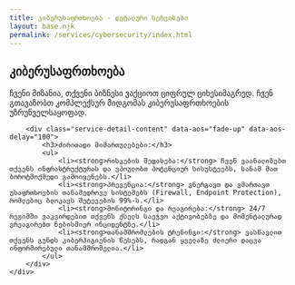 ```yaml
---
title: კიბერუსაფრთხოება - დეტალური სერვისები
layout: base.njk
permalink: /services/cybersecurity/index.html
---
```


<section class="service-detail-section">
    <div class="container">
        <div class="service-detail-header" data-aos="fade-up">
            <h1>კიბერუსაფრთხოება</h1>
            <p>ჩვენი მიზანია, თქვენი ბიზნესი ვაქციოთ ციფრულ ციხესიმაგრედ. ჩვენ გთავაზობთ კომპლექსურ მიდგომას კიბერუსაფრთხოების უზრუნველსაყოფად.</p>
        </div>

        <div class="service-detail-content" data-aos="fade-up" data-aos-delay="100">
            <h3>ძირითადი მიმართულებები:</h3>
            <ul>
                <li><strong>რისკების შეფასება:</strong> ჩვენ ვაანალიზებთ თქვენს ინფრასტრუქტურას და ვპოულობთ პოტენციურ სისუსტეებს, სანამ მათ ბოროტმოქმედი გამოიყენებს.</li>
                <li><strong>პრევენცია:</strong> ვნერგავთ და ვმართავთ უსაფრთხოების თანამედროვე სისტემებს (Firewall, Endpoint Protection), რომლებიც ბლოკავს შეტევების 99%-ს.</li>
                <li><strong>მონიტორინგი და რეაგირება:</strong> 24/7 რეჟიმში ვაკვირდებით თქვენს ქსელს საეჭვო აქტივობებზე და მომენტალურად ვრეაგირებთ ნებისმიერ ინციდენტზე.</li>
                <li><strong>თანამშრომლების ტრენინგი:</strong> ვასწავლით თქვენს გუნდს კიბერჰიგიენის წესებს, რადგან ყველაზე ძლიერი დაცვა ინფორმირებული თანამშრომელია.</li>
            </ul>
        </div>
    </div>
</section>